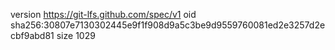 version https://git-lfs.github.com/spec/v1
oid sha256:30807e7130302445e9f1f908d9a5c3be9d9559760081ed2e3257d2ecbf9abd81
size 1029

